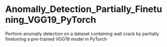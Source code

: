 # Anomally_Detection_Partially_Finetuning_VGG19_PyTorch
 Perform anomally detection on a dataset containing wall crack by partially finetuning a pre-trained VGG19 model in PyTorch

